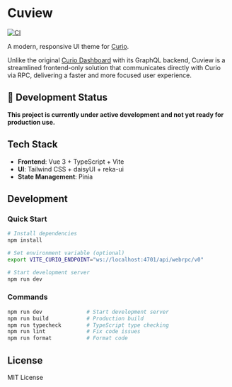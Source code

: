 # Cuview

[![CI](https://github.com/strahe/cuview/actions/workflows/ci.yml/badge.svg)](https://github.com/your-username/cuview/actions/workflows/ci.yml)

A modern, responsive UI theme for [Curio](https://github.com/filecoin-project/curio).

Unlike the original [Curio Dashboard](https://github.com/web3tea/curio-dashboard) with its GraphQL backend, Cuview is a streamlined frontend-only solution that communicates directly with Curio via RPC, delivering a faster and more focused user experience.

## 🚧 Development Status

**This project is currently under active development and not yet ready for production use.**

## Tech Stack

- **Frontend**: Vue 3 + TypeScript + Vite
- **UI**: Tailwind CSS + daisyUI + reka-ui
- **State Management**: Pinia

## Development

### Quick Start

```bash
# Install dependencies
npm install

# Set environment variable (optional)
export VITE_CURIO_ENDPOINT="ws://localhost:4701/api/webrpc/v0"

# Start development server
npm run dev
```

### Commands

```bash
npm run dev              # Start development server
npm run build            # Production build
npm run typecheck        # TypeScript type checking
npm run lint             # Fix code issues
npm run format           # Format code
```

## License

MIT License

